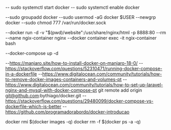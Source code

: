 -- sudo systemctl start docker
-- sudo systemctl enable docker

--sudo groupadd docker
--sudo usermod -aG docker $USER
--newgrp docker
--sudo chmod 777 /var/run/docker.sock


--docker run -d -v "$(pwd)/website":/usr/share/nginx/html -p 8888:80 --rm --name ngix-container nginx
--docker container exec -it ngix-container bash

--docker-compose up -d

--https://manjaro.site/how-to-install-docker-on-manjaro-18-0/
--https://stackoverflow.com/questions/52310471/running-docker-compose-in-a-dockerfile
--https://www.digitalocean.com/community/tutorials/how-to-remove-docker-images-containers-and-volumes-pt
--https://www.digitalocean.com/community/tutorials/how-to-set-up-laravel-nginx-and-mysql-with-docker-compose-pt
git remote add origin git@github.com:bythiago/docker.git
--https://stackoverflow.com/questions/29480099/docker-compose-vs-dockerfile-which-is-better
--https://github.com/programadorabordo/docker-introducao

docker rmi $(docker images -q)
docker rm -f $(docker ps -a -q)